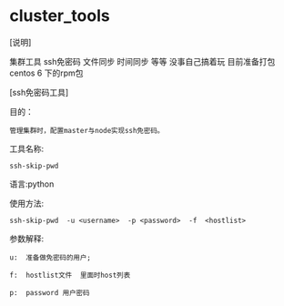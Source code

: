 # cluster_tools
[说明]

  集群工具  ssh免密码   文件同步    时间同步 等等   没事自己搞着玩   目前准备打包centos 6 下的rpm包
  
[ssh免密码工具]

  目的：
  
    管理集群时，配置master与node实现ssh免密码。
    
  工具名称:
  
    ssh-skip-pwd
    
  语言:python
  
  使用方法:
  
    ssh-skip-pwd  -u <username>  -p <password>  -f  <hostlist>
    
  参数解释:
  
    u:  准备做免密码的用户;
    
    f:  hostlist文件  里面时host列表
    
    p:  password 用户密码
    

